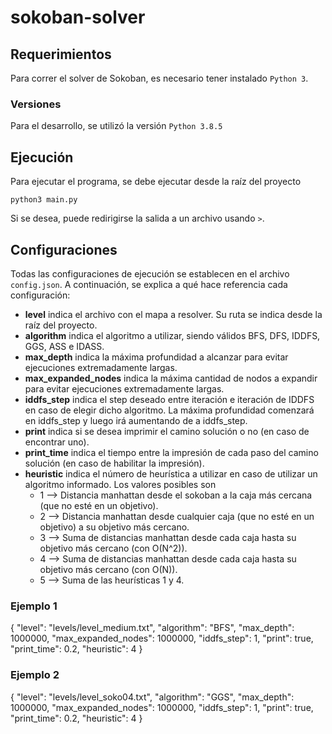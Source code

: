 # sokoban-solver

## Requerimientos
Para correr el solver de Sokoban, es necesario tener instalado `Python 3`.

### Versiones
Para el desarrollo, se utilizó la versión `Python 3.8.5`

## Ejecución
Para ejecutar el programa, se debe ejecutar desde la raíz del proyecto

`python3 main.py`

Si se desea, puede redirigirse la salida a un archivo usando `>`.

## Configuraciones
Todas las configuraciones de ejecución se establecen en el archivo `config.json`. A continuación, se explica a qué hace referencia cada configuración:
- **level** indica el archivo con el mapa a resolver. Su ruta se indica desde la raíz del proyecto.
- **algorithm** indica el algoritmo a utilizar, siendo válidos BFS, DFS, IDDFS, GGS, ASS e IDASS.
- **max_depth** indica la máxima profundidad a alcanzar para evitar ejecuciones extremadamente largas.
- **max_expanded_nodes** indica la máxima cantidad de nodos a expandir para evitar ejecuciones extremadamente largas.
- **iddfs_step** indica el step deseado entre iteración e iteración de IDDFS en caso de elegir dicho algoritmo. La máxima profundidad comenzará en iddfs_step y luego irá aumentando de a iddfs_step.
- **print** indica si se desea imprimir el camino solución o no (en caso de encontrar uno).
- **print_time** indica el tiempo entre la impresión de cada paso del camino solución (en caso de habilitar la impresión).
- **heuristic** indica el número de heurística a utilizar en caso de utilizar un algoritmo informado. Los valores posibles son
    - 1 --> Distancia manhattan desde el sokoban a la caja más cercana (que no esté en un objetivo).
    - 2 --> Distancia manhattan desde cualquier caja (que no esté en un objetivo) a su objetivo más cercano.
    - 3 --> Suma de distancias manhattan desde cada caja hasta su objetivo más cercano (con O(N^2)).
    - 4 --> Suma de distancias manhattan desde cada caja hasta su objetivo más cercano (con O(N)).
    - 5 --> Suma de las heurísticas 1 y 4.

### Ejemplo 1
{
	"level": "levels/level_medium.txt",
	"algorithm": "BFS",
	"max_depth": 1000000,
	"max_expanded_nodes": 1000000,
	"iddfs_step": 1,
	"print": true,
	"print_time": 0.2,
	"heuristic": 4
}

### Ejemplo 2
{
	"level": "levels/level_soko04.txt",
	"algorithm": "GGS",
	"max_depth": 1000000,
	"max_expanded_nodes": 1000000,
	"iddfs_step": 1,
	"print": true,
	"print_time": 0.2,
	"heuristic": 4
}